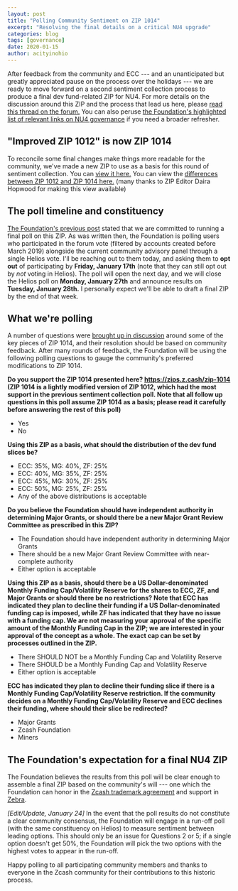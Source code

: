 ```yaml
---
layout: post
title: "Polling Community Sentiment on ZIP 1014"
excerpt: "Resolving the final details on a critical NU4 upgrade"
categories: blog
tags: [governance]
date: 2020-01-15
author: acityinohio
---
```


After feedback from the community and ECC --- and an unanticipated but greatly appreciated pause on the process over the holidays --- we are ready to move forward on a second sentiment collection process to produce a final dev fund-related ZIP for NU4. For more details on the discussion around this ZIP and the process that lead us here, please [read this thread on the forum.](https://forum.zcashcommunity.com/t/community-sentiment-polling-results-nu4-and-draft-zip-1014/35560) You can also peruse [the Foundation's highlighted list of relevant links on NU4 governance](/governance/#2019-q3--q4) if you need a broader refresher.

## "Improved ZIP 1012" is now ZIP 1014

To reconcile some final changes make things more readable for the community, we've made a new ZIP to use as a basis for this round of sentiment collection. You can [view it here.](https://zips.z.cash/zip-1014) You can view the [differences between ZIP 1012 and ZIP 1014 here.](https://github.com/daira/zips/compare/cafed14a2e9db7ea166158a9e7bd49e384566fad...zip-1014a#diff-1a6b09f5224cd37433fd21d0d92223ce) (many thanks to ZIP Editor Daira Hopwood for making this view available)

## The poll timeline and constituency

[The Foundation's previous post](/blog/proposed-nu4-zip/) stated that we are committed to running a final poll on this ZIP. As was written then, the Foundation is polling users who participated in the forum vote (filtered by accounts created before March 2019) alongside the current community advisory panel through a single Helios vote. I'll be reaching out to them today, and asking them to **opt out** of participating by **Friday, January 17th** (note that they can still opt out by _not_ voting in Helios). The poll will open the next day, and we will close the Helios poll on **Monday, January 27th** and announce results on **Tuesday, January 28th.** I personally expect we'll be able to draft a final ZIP by the end of that week.

## What we're polling

A number of questions were [brought up in discussion](https://forum.zcashcommunity.com/t/community-sentiment-polling-results-nu4-and-draft-zip-1014/35560) around some of the key pieces of ZIP 1014, and their resolution should be based on community feedback. After many rounds of feedback, the Foundation will be using the following polling questions to gauge the community's preferred modifications to ZIP 1014.

**Do you support the ZIP 1014 presented here? https://zips.z.cash/zip-1014 (ZIP 1014 is a lightly modified version of ZIP 1012, which had the most support in the previous sentiment collection poll. Note that all follow up questions in this poll assume ZIP 1014 as a basis; please read it carefully before answering the rest of this poll)**

- Yes
- No

**Using this ZIP as a basis, what should the distribution of the dev fund slices be?**

- ECC: 35%, MG: 40%, ZF: 25%
- ECC: 40%, MG: 35%, ZF: 25%
- ECC: 45%, MG: 30%, ZF: 25%
- ECC: 50%, MG: 25%, ZF: 25%
- Any of the above distributions is acceptable

**Do you believe the Foundation should have independent authority in determining Major Grants, or should there be a new Major Grant Review Committee as prescribed in this ZIP?**

- The Foundation should have independent authority in determining Major Grants
- There should be a new Major Grant Review Committee with near-complete authority
- Either option is acceptable

**Using this ZIP as a basis, should there be a US Dollar-denominated Monthly Funding Cap/Volatility Reserve for the shares to ECC, ZF, and Major Grants or should there be no restrictions? Note that ECC has indicated they plan to decline their funding if a US Dollar-denominated funding cap is imposed, while ZF has indicated that they have no issue with a funding cap. We are not measuring your approval of the specific amount of the Monthly Funding Cap in the ZIP; we are interested in your approval of the concept as a whole. The exact cap can be set by processes outlined in the ZIP.**

- There SHOULD NOT be a Monthly Funding Cap and Volatility Reserve
- There SHOULD be a Monthly Funding Cap and Volatility Reserve
- Either option is acceptable

**ECC has indicated they plan to decline their funding slice if there is a Monthly Funding Cap/Volatility Reserve restriction. If the community decides on a Monthly Funding Cap/Volatility Reserve and ECC declines their funding, where should their slice be redirected?**

- Major Grants
- Zcash Foundation
- Miners

## The Foundation's expectation for a final NU4 ZIP

The Foundation believes the results from this poll will be clear enough to assemble a final ZIP based on the community's will --- one which the Foundation can honor in the [Zcash trademark agreement](https://www.zfnd.org/blog/zcash-trademark-resolution/) and support in [Zebra](https://www.zfnd.org/blog/eng-roadmap-2020/#a-new-architecture-for-zebra).

_[Edit/Update, January 24]_ In the event that the poll results do not constitute a clear community consensus, the Foundation will engage in a run-off poll (with the same constituency on Helios) to measure sentiment between leading options. This should only be an issue for Questions 2 or 5; if a single option doesn't get 50%, the Foundation will pick the two options with the highest votes to appear in the run-off. 

Happy polling to all participating community members and thanks to everyone in the Zcash community for their contributions to this historic process.
